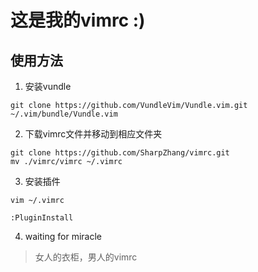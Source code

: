 # 这是我的vimrc :)

## 使用方法
1. 安装vundle
```
git clone https://github.com/VundleVim/Vundle.vim.git ~/.vim/bundle/Vundle.vim
```
2. 下载vimrc文件并移动到相应文件夹
```
git clone https://github.com/SharpZhang/vimrc.git
mv ./vimrc/vimrc ~/.vimrc
```
3. 安装插件
```
vim ~/.vimrc

:PluginInstall
```
4. waiting for miracle
> 女人的衣柜，男人的vimrc
